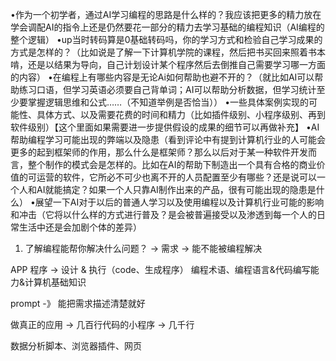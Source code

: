 •作为一个初学者，通过AI学习编程的思路是什么样的？我应该把更多的精力放在学会调配AI的指令上还是仍然要花一部分的精力去学习基础的编程知识（AI编程的整个逻辑）
•up当时转码算是0基础转码吗，你的学习方式和检验自己学习成果的方式是怎样的？（比如说是了解一下计算机学院的课程，然后把书买回来照着书本啃，还是以结果为导向，自己计划设计某个程序然后去倒推自己需要学习哪一方面的内容）
•在编程上有哪些内容是无论Ai如何帮助也避不开的？（就比如AI可以帮助练习口语，但学习英语必须要自己背单词；AI可以帮助分析数据，但学习统计至少要掌握逻辑思维和公式……（不知道举例是否恰当））
•一些具体案例实现的可能性、具体方式、以及需要花费的时间和精力（比如插件级别、小程序级别、再到软件级别）【这个里面如果需要进一步提供假设的成果的细节可以再做补充】
•AI帮助编程学习可能出现的弊端以及隐患（看到评论中有提到计算机行业的人可能会更多的起到框架师的作用，那么什么是框架师？那么以后对于某一种软件开发而言，整个制作的模式会是怎样的。比如在AI的帮助下制造出一个具有合格的商业价值的可运营的软件，它所必不可少也离不开的人员配置至少有哪些？还是说可以一个人和AI就能搞定？如果一个人只靠AI制作出来的产品，很有可能出现的隐患是什么）
•展望一下AI对于以后的普通人学习以及使用编程以及计算机行业可能的影响和冲击（它将以什么样的方式进行普及？是会被普遍接受以及渗透到每一个人的日常生活中还是会加剧个体的差异）

1. 了解编程能帮你解决什么问题？ -> 需求 -> 能不能被编程解决

APP 程序 -> 设计 & 执行（code、生成程序）
编程术语、编程语言&代码编写能力&计算机基础知识

prompt -》 能把需求描述清楚就好

做真正的应用 -> 几百行代码的小程序 -> 几千行

数据分析脚本、浏览器插件、网页